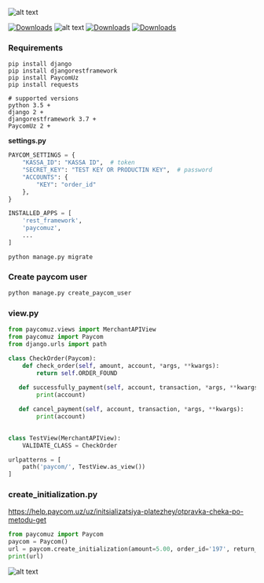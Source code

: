![alt text](https://i.imgur.com/bmVCvl8.jpg)

[![Downloads](https://pepy.tech/badge/paycomuz)](https://pepy.tech/project/paycomuz)
![alt text](https://img.shields.io/badge/code%20style-black-000000.svg)
[![Downloads](https://img.shields.io/pypi/v/paycomuz)](https://pypi.org/project/PaycomUz)
[![Downloads](https://black.readthedocs.io/en/stable/_static/license.svg)](https://github.com/begyy/PaycomUz/blob/master/LICENSE)

### Requirements
````
pip install django
pip install djangorestframework
pip install PaycomUz 
pip install requests

# supported versions
python 3.5 +
django 2 +
djangorestframework 3.7 +
PaycomUz 2 +
````

**settings.py**

```python
PAYCOM_SETTINGS = {
    "KASSA_ID": "KASSA ID",  # token
    "SECRET_KEY": "TEST KEY OR PRODUCTIN KEY",  # password
    "ACCOUNTS": {
        "KEY": "order_id"
    },
}

INSTALLED_APPS = [
    'rest_framework',
    'paycomuz',
    ...
]
```

```
python manage.py migrate
```

### Create paycom user
```python
python manage.py create_paycom_user
```

### view.py
```python
from paycomuz.views import MerchantAPIView
from paycomuz import Paycom
from django.urls import path

class CheckOrder(Paycom):
    def check_order(self, amount, account, *args, **kwargs):
        return self.ORDER_FOUND
        
   def successfully_payment(self, account, transaction, *args, **kwargs):
        print(account)

   def cancel_payment(self, account, transaction, *args, **kwargs):
        print(account)
      

class TestView(MerchantAPIView):
    VALIDATE_CLASS = CheckOrder

urlpatterns = [
    path('paycom/', TestView.as_view())
]
```

### create_initialization.py
https://help.paycom.uz/uz/initsializatsiya-platezhey/otpravka-cheka-po-metodu-get
```python
from paycomuz import Paycom
paycom = Paycom()
url = paycom.create_initialization(amount=5.00, order_id='197', return_url='https://example.com/success/')
print(url)
```
![alt text](https://help.paycom.uz/images/ru/payment_initialization/checkout-get-method-response.png)
